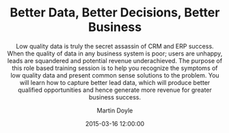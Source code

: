 ---
layout:   post
lesson:		2
title:    "Better Data, Better Decisions, Better Business"
subtitle: "Low quality data is truly the secret assassin of CRM and ERP success.  When the quality of data in any business system is poor; users are unhappy, leads are squandered and potential revenue underachieved.

The purpose of this role based training session is to help you recognize the symptoms of low quality data and present common sense solutions to the problem.  You will learn how to capture better lead data, which will produce better qualified opportunities and hence generate more revenue for greater business success.
"
date:       2015-03-16 12:00:00
author:     "Martin Doyle"
---
